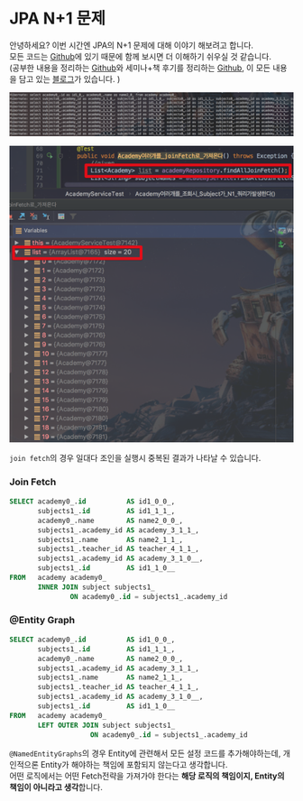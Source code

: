 # JPA N+1 문제

안녕하세요? 이번 시간엔 JPA의 N+1 문제에 대해 이야기 해보려고 합니다.  
모든 코드는 [Github](https://github.com/jojoldu/blog-code/tree/master/jpa-entity-graph)에 있기 때문에 함께 보시면 더 이해하기 쉬우실 것 같습니다.  
(공부한 내용을 정리하는 [Github](https://github.com/jojoldu/blog-code)와 세미나+책 후기를 정리하는 [Github](https://github.com/jojoldu/review), 이 모든 내용을 담고 있는 [블로그](http://jojoldu.tistory.com/)가 있습니다. )<br/>
 
 
![쿼리](./images/n1쿼리.png)


![joinfetch문제](./images/joinfetch문제.png)

```join fetch```의 경우 일대다 조인을 실행시 중복된 결과가 나타날 수 있습니다.  

### Join Fetch

```sql
SELECT academy0_.id          AS id1_0_0_, 
       subjects1_.id         AS id1_1_1_, 
       academy0_.name        AS name2_0_0_, 
       subjects1_.academy_id AS academy_3_1_1_, 
       subjects1_.name       AS name2_1_1_, 
       subjects1_.teacher_id AS teacher_4_1_1_, 
       subjects1_.academy_id AS academy_3_1_0__, 
       subjects1_.id         AS id1_1_0__ 
FROM   academy academy0_ 
       INNER JOIN subject subjects1_ 
               ON academy0_.id = subjects1_.academy_id 
```


### @Entity Graph

```sql
SELECT academy0_.id          AS id1_0_0_, 
       subjects1_.id         AS id1_1_1_, 
       academy0_.name        AS name2_0_0_, 
       subjects1_.academy_id AS academy_3_1_1_, 
       subjects1_.name       AS name2_1_1_, 
       subjects1_.teacher_id AS teacher_4_1_1_, 
       subjects1_.academy_id AS academy_3_1_0__, 
       subjects1_.id         AS id1_1_0__ 
FROM   academy academy0_ 
       LEFT OUTER JOIN subject subjects1_ 
                    ON academy0_.id = subjects1_.academy_id 
```


```@NamedEntityGraphs```의 경우 Entity에 관련해서 모든 설정 코드를 추가해야하는데, 개인적으론 Entity가 해야하는 책임에 포함되지 않는다고 생각합니다.  
어떤 로직에서는 어떤 Fetch전략을 가져가야 한다는 **해당 로직의 책임이지, Entity의 책임이 아니라고 생각**합니다.  